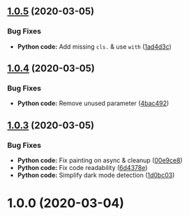 ## [1.0.5](https://github.com/jrappen/sublime-auto-dark/compare/1.0.4...1.0.5) (2020-03-05)


### Bug Fixes

* **Python code:** Add missing `cls.` & use `with` ([1ad4d3c](https://github.com/jrappen/sublime-auto-dark/commit/1ad4d3c838bd2041a7a6c85a75b1d5d868a21206))



## [1.0.4](https://github.com/jrappen/sublime-auto-dark/compare/1.0.3...1.0.4) (2020-03-05)


### Bug Fixes

* **Python code:** Remove unused parameter ([4bac492](https://github.com/jrappen/sublime-auto-dark/commit/4bac4929ab3e21fde0aca920a8cade938c271d12))



## [1.0.3](https://github.com/jrappen/sublime-auto-dark/compare/1.0.0...1.0.3) (2020-03-05)

### Bug Fixes

* **Python code:** Fix painting on async & cleanup ([00e9ce8](https://github.com/jrappen/sublime-auto-dark/commit/00e9ce8e02a841d60bb0b5923cd46556d00c723c))
* **Python code:** Fix code readability ([6d4378e](https://github.com/jrappen/sublime-auto-dark/commit/6d4378e3e3df52c9702e788ab44aa8f3db97d416))
* **Python code:** Simplify dark mode detection ([1d0bc03](https://github.com/jrappen/sublime-auto-dark/commit/1d0bc039ecf0cb6501798044bcc40ebdd589528c))

# 1.0.0 (2020-03-04)
